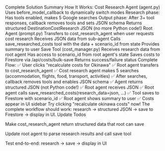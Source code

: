 Complete Solution Summary
How It Works:
Cost Research Agent (agent.py)
Uses before_model_callback to dynamically switch modes
Research phase: Has tools enabled, makes 5 Google searches
Output phase: After 3+ tool responses, callback removes tools and sets JSON schema
Returns structured DestinationCostResearch JSON (no more Python code!)
Root Agent (prompt.py)
Transfers to cost_research_agent when user requests cost research
Receives JSON data from sub-agent
Calls save_researched_costs tool with the data + scenario_id from state
Provides summary to user
Save Tool (cost_manager.py)
Receives research data from root agent
Has access to scenario_id from root agent's state
Saves costs to Firestore via /api/costs/bulk-save
Returns success/failure status
Complete Flow:
✅ User clicks "recalculate costs for Okinawa"
✅ Root agent transfers to cost_research_agent
✅ Cost research agent makes 5 searches (accommodation, flights, food, transport, activities)
✅ After searches, callback removes tools and enables JSON schema
✅ Agent returns structured JSON (not Python code!)
✅ Root agent receives JSON
✅ Root agent calls save_researched_costs(research_data=json, ...)
✅ Tool saves to Firestore with scenario_id
✅ Root agent shows summary to user
✅ Costs appear in UI sidebar
Try clicking "recalculate okinawa costs" now! The complete workflow should work: research → structured JSON → save to Firestore → display in UI.
Update Todos

Make cost_research_agent return structured data that root can save

Update root agent to parse research results and call save tool

Test end-to-end: research → save → display in UI